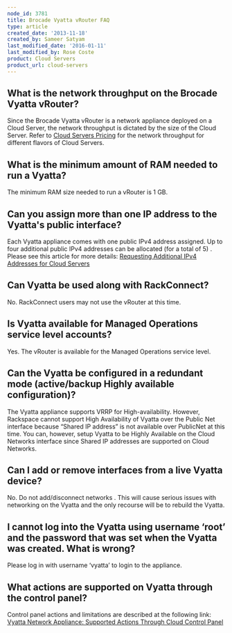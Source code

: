 ```yaml
---
node_id: 3781
title: Brocade Vyatta vRouter FAQ
type: article
created_date: '2013-11-18'
created_by: Sameer Satyam
last_modified_date: '2016-01-11'
last_modified_by: Rose Coste
product: Cloud Servers
product_url: cloud-servers
---
```


What is the network throughput on the Brocade Vyatta vRouter?
-------------------------------------------------------------

Since the Brocade Vyatta vRouter is a network appliance deployed on a
Cloud Server, the network throughput is dictated by the size of the
Cloud Server. Refer to [Cloud Servers
Pricing](http://www.rackspace.com/cloud/servers/pricing/) for the
network throughput for different flavors of Cloud Servers.

What is the minimum amount of RAM needed to run a Vyatta?
---------------------------------------------------------

The minimum RAM size needed to run a vRouter is 1 GB.

Can you assign more than one IP address to the Vyatta's public interface?
-------------------------------------------------------------------------

Each Vyatta appliance comes with one public IPv4 address assigned. Up to
four additional public IPv4 addresses can be allocated (for a total of
5) . Please see this article for more details: [Requesting Additional
IPv4 Addresses for Cloud
Servers](/how-to/requesting-additional-ipv4-addresses-for-cloud-servers)

Can Vyatta be used along with RackConnect?
------------------------------------------

No. RackConnect users may not use the vRouter at this time.

Is Vyatta available for Managed Operations service level accounts?
------------------------------------------------------------------

Yes. The vRouter is available for the Managed Operations service level.

Can the Vyatta be configured in a redundant mode (active/backup Highly available configuration)?
------------------------------------------------------------------------------------------------

The Vyatta appliance supports VRRP for High-availability. However,
Rackspace cannot support High Availability of Vyatta over the Public Net
interface because &ldquo;Shared IP address&rdquo; is not available over PublicNet at
this time. You can, however, setup Vyatta to be Highly Available on the
Cloud Networks interface since Shared IP addresses are supported on
Cloud Networks.

Can I add or remove interfaces from a live Vyatta device?
---------------------------------------------------------

No. Do not add/disconnect networks . This will cause serious issues with
networking on the Vyatta and the only recourse will be to rebuild the
Vyatta.

I cannot log into the Vyatta using username &lsquo;root&rsquo; and the password that was set when the Vyatta was created. What is wrong?
----------------------------------------------------------------------------------------------------------------------------

Please log in with username &lsquo;vyatta&rsquo; to login to the appliance.

What actions are supported on Vyatta through the control panel?
---------------------------------------------------------------

Control panel actions and limitations are described at the following
link: [Vyatta Network Appliance: Supported Actions Through Cloud Control
Panel](/how-to/brocade-vyatta-vrouter-supported-actions-through-the-cloud-control-panel)

